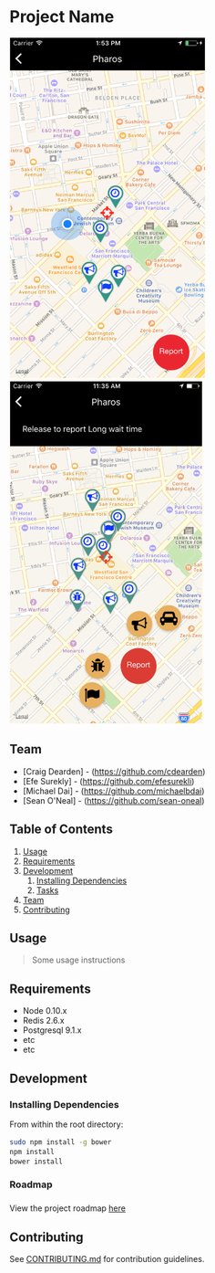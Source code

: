 # Project Name

<img src="readme/readme1.png" alt="Pharos mockup 1" height=600 />
<br>
<img src="readme/readme2.png" alt="Pharos mockup 2" height=600 />


## Team

  - [Craig Dearden] - (https://github.com/cdearden)
  - [Efe Surekly] - (https://github.com/efesurekli)
  - [Michael Dai] - (https://github.com/michaelbdai)
  - [Sean O'Neal] - (https://github.com/sean-oneal)

## Table of Contents

1. [Usage](#Usage)
1. [Requirements](#requirements)
1. [Development](#development)
    1. [Installing Dependencies](#installing-dependencies)
    1. [Tasks](#tasks)
1. [Team](#team)
1. [Contributing](#contributing)

## Usage

> Some usage instructions

## Requirements

- Node 0.10.x
- Redis 2.6.x
- Postgresql 9.1.x
- etc
- etc

## Development

### Installing Dependencies

From within the root directory:

```sh
sudo npm install -g bower
npm install
bower install
```

### Roadmap

###

View the project roadmap [here](https://github.com/LuminousLeeks/Pharos/issues)


## Contributing

See [CONTRIBUTING.md](CONTRIBUTING.md) for contribution guidelines.
